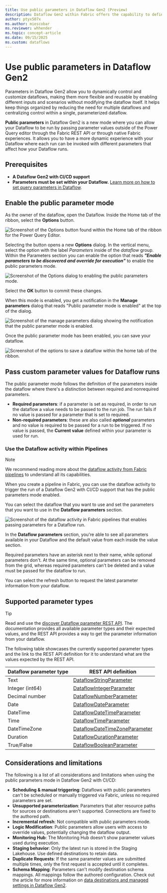 ```yaml
---
title: Use public parameters in Dataflow Gen2 (Preview)
description: Dataflow Gen2 within Fabric offers the capability to define parameters that can be accessible and override during execution through. The article covers how to apply this new mode, its prerequisites, and limitations.
author: ptyx507x
ms.author: miescobar
ms.reviewer: whhender
ms.topic: concept-article
ms.date: 09/15/2025
ms.custom: dataflows
---
```


# Use public parameters in Dataflow Gen2

Parameters in Dataflow Gen2 allow you to dynamically control and customize dataflows, making them more flexible and reusable by enabling different inputs and scenarios without modifying the dataflow itself. It helps keep things organized by reducing the need for multiple dataflows and centralizing control within a single, parameterized dataflow.

**Public parameters** in Dataflow Gen2 is a new mode where you can allow your Dataflow to be run by passing parameter values outside of the Power Query editor through the Fabric REST API or through native Fabric experiences. It allows you to have a more dynamic experience with your Dataflow where each run can be invoked with different parameters that affect how your Dataflow runs.

## Prerequisites

* **A Dataflow Gen2 with CI/CD support**
* **Parameters must be set within your Dataflow.** [Learn more on how to set query parameters in Dataflow](/power-query/power-query-query-parameters).

## Enable the public parameter mode

As the owner of the dataflow, open the Dataflow. Inside the Home tab of the ribbon, select the **Options** button.

![Screenshot of the Options button found within the Home tab of the ribbon for the Power Query Editor.](media/dataflow-parameters/options-button.png)

Selecting the button opens a new **Options** dialog. In the vertical menu, select the option with the label *Parameters* inside of the *dataflow* group. Within the Parameters section you can enable the option that reads ***"Enable parameters to be discovered and override for execution"*** to enable the public parameters mode.

![Screenshot of the Options dialog to enabling the public parameters mode.](media/dataflow-parameters/enable-public-parameters-mode.png)

Select the **OK** button to commit these changes.

When this mode is enabled, you get a notification in the **Manage parameters** dialog that reads "Public parameter mode is enabled" at the top of the dialog.

![Screenshot of the manage parameters dialog showing the notification that the public parameter mode is enabled.](media/dataflow-parameters/manage-parameters-dialog.png)

Once the public parameter mode has been enabled, you can save your dataflow.

![Screenshot of the options to save a dataflow within the home tab of the ribbon.](media/dataflow-parameters/save-dataflow.png)

## Pass custom parameter values for Dataflow runs

The public parameter mode follows the definition of the parameters inside the dataflow where there's a distinction between required and nonrequired parameters.

* **Required parameters**: if a parameter is set as required, in order to run the dataflow a value needs to be passed to the run job. The run fails if no value is passed for a parameter that is set to required.
* **Non-required parameters**: these are also called ***optional*** parameters and no value is required to be passed for a run to be triggered. If no value is passed, the **Current value** defined within your parameter is used for run.


### Use the Dataflow activity within Pipelines

>[!NOTE]
>We recommend reading more about the [dataflow activity from Fabric pipelines](dataflow-activity.md) to understand all its capabilities. 

When you create a pipeline in Fabric, you can use the dataflow activity to trigger the run of a Dataflow Gen2 with CI/CD support that has the public parameters mode enabled. 

You can select the dataflow that you want to use and set the parameters that you want to use in the **Dataflow parameters** section.

![Screenshot of the dataflow activity in Fabric pipelines that enables passing parameters for a Dataflow run.](media/dataflow-parameters/dataflow-activity-pipeline-parameters.png)

In the **Dataflow parameters** section, you're able to see all parameters available in your Dataflow and the default value from each inside the value section.

Required parameters have an asterisk next to their name, while optional parameters don't. At the same time, optional parameters can be removed from the grid, whereas required parameters can't be deleted and a value must be passed for the dataflow to run.


You can select the refresh button to request the latest parameter information from your dataflow.

## Supported parameter types

>[!TIP]
>Read and use the [discover Dataflow parameter REST API](/rest/api/fabric/dataflow/items/discover-dataflow-parameters). The documentation provides all available parameter types and their expected values, and the REST API provides a way to get the parameter information from your dataflow.

The following table showcases the currently supported parameter types and the link to the REST API definition for it to understand what are the values expected by the REST API. 

|Dataflow parameter type| REST API definition|
|----|---|
|Text|[DataflowStringParameter](/rest/api/fabric/dataflow/items/discover-dataflow-parameters#dataflowstringparameter)|
|Integer (int64)|[DataflowIntegerParameter](/rest/api/fabric/dataflow/items/discover-dataflow-parameters#dataflowintegerparameter)|
|Decimal number|[DataflowNumberParameter](/rest/api/fabric/dataflow/items/discover-dataflow-parameters#dataflownumberparameter)|
|Date|[DataflowDateParameter](/rest/api/fabric/dataflow/items/discover-dataflow-parameters#dataflowdateparameter)|
|DateTime|[DataflowDateTimeParameter](/rest/api/fabric/dataflow/items/discover-dataflow-parameters#dataflowdatetimeparameter)|
|Time|[DataflowTimeParameter](/rest/api/fabric/dataflow/items/discover-dataflow-parameters#dataflowtimeparameter)|
|DateTimeZone|[DataflowDateTimeZoneParameter](/rest/api/fabric/dataflow/items/discover-dataflow-parameters#dataflowdatetimezoneparameter)|
|Duration|[DataflowDurationParameter](/rest/api/fabric/dataflow/items/discover-dataflow-parameters#dataflowdurationparameter)|
|True/False|[DataflowBooleanParameter](/rest/api/fabric/dataflow/items/discover-dataflow-parameters#dataflowbooleanparameter)|

 
## Considerations and limitations
The following is a list of all considerations and limitations when using the public parameters mode in Dataflow Gen2 with CI/CD:

* **Scheduling & manual triggering**: Dataflows with public parameters can't be scheduled or manually triggered via Fabric, unless no required parameters are set.
* **Unsupported parameterization**: Parameters that alter resource paths for sources or destinations aren't supported. Connections are fixed to the authored path.
* **Incremental refresh**: Not compatible with public parameters mode.
* **Logic Modification**: Public parameters allow users with access to override values, potentially changing the dataflow output.
* **Monitoring Hub**: The Monitoring Hub doesn't show parameter values used during execution.
* **Staging behavior**: Only the latest run is stored in the Staging Lakehouse. Use defined destinations to retain data.
* **Duplicate Requests**: If the same parameter values are submitted multiple times, only the first request is accepted until it completes.
* **Schema Mapping**: Parameters can't modify destination schema mappings. All mappings follow the authored configuration. Check out the article for more information on [data destinations and managed settings in Dataflow Gen2](dataflow-gen2-data-destinations-and-managed-settings.md).
